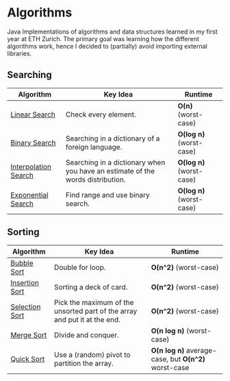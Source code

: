 # Algorithms

Java Implementations of algorithms and data structures learned in my first year at ETH Zurich. The primary goal was learning how the different algorithms work, hence I decided to (partially) avoid importing external libraries. 


## Searching

Algorithm  | Key Idea | Runtime
------------- | ------------- | -------------
[Linear Search](/searching/LinearSearch.java)  | Check every element. | **O(n)** (worst-case)
[Binary Search](/searching/BinarySearch.java)  | Searching in a dictionary of a foreign language. | **O(log n)** (worst-case)
[Interpolation Search](/searching/InterpolationSearch.java)  | Searching in a dictionary when you have an estimate of the words distribution. | **O(log n)** (worst-case)
[Exponential Search](/searching/ExponentialSearch.java)  | Find range and use binary search. | **O(log n)** (worst-case)

## Sorting

Algorithm  | Key Idea | Runtime
------------- | ------------- | -------------
[Bubble Sort](/sorting/BubbleSort.java)  | Double for loop. | **O(n^2)** (worst-case)
[Insertion Sort](/sorting/InsertionSort.java)  | Sorting a deck of card. | **O(n^2)** (worst-case)
[Selection Sort](/sorting/SelectionSort.java)  | Pick the maximum of the unsorted part of the array and put it at the end. | **O(n^2)** (worst-case)
[Merge Sort](/sorting/MergeSort.java)  | Divide and conquer. | **O(n log n)** (worst-case)
[Quick Sort](/sorting/QuickSort.java)  | Use a (random) pivot to partition the array. | **O(n log n)** average-case, but **O(n^2)** worst-case
